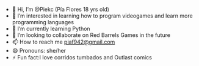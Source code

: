 - 👋 Hi, I’m @Piekc (Pía Flores 18 yrs old)
- 👀 I’m interested in learning how to program videogames and learn more programming languages
- 🌱 I’m currently learning Python
- 💞️ I’m looking to collaborate on Red Barrels Games in the future
- 📫 How to reach me piaf942@gmail.com
- 😄 Pronouns: she/her
- ⚡ Fun fact:I love corridos tumbados and Outlast comics

<!---
Piekc/Piekc is a ✨ special ✨ repository because its `README.md` (this file) appears on your GitHub profile.
You can click the Preview link to take a look at your changes.
--->
